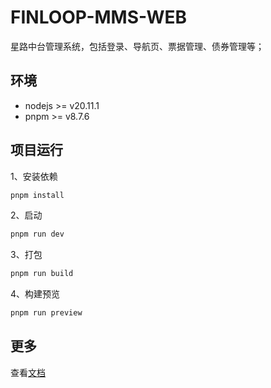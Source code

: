 # FINLOOP-MMS-WEB

星路中台管理系统，包括登录、导航页、票据管理、债券管理等；

## 环境

-   nodejs >= v20.11.1
-   pnpm >= v8.7.6

## 项目运行

1、安装依赖

```sh
pnpm install
```

2、启动

```sh
pnpm run dev
```

3、打包

```sh
pnpm run build
```

4、构建预览

```sh
pnpm run preview
```

## 更多

查看[文档](./docs/)
